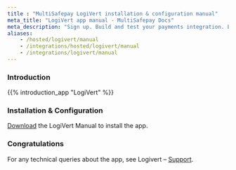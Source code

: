 ```yaml
---
title : "MultiSafepay LogiVert installation & configuration manual"
meta_title: "LogiVert app manual - MultiSafepay Docs"
meta_description: "Sign up. Build and test your payments integration. Explore our products and services. Use our API Reference, SDKs, and wrappers. Get support."
aliases: 
    - /hosted/logivert/manual
    - /integrations/hosted/logivert/manual
    - /integrations/logivert/manual
---
```

### Introduction

{{% introduction_app "LogiVert" %}}

### Installation & Configuration
[Download](https://confluence.prezent.nl/display/LOGIVERTMAN/Het+specificeren+van+betalingswijzen) the LogiVert Manual to install the app.

### Congratulations
For any technical queries about the app, see Logivert – [Support](https://www.logivert.com/nl/support/c-10).
